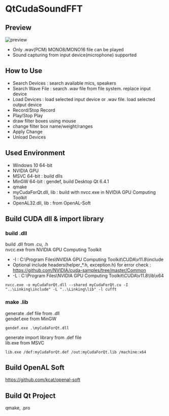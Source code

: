 # QtCudaSoundFFT

## Preview
![preview](https://user-images.githubusercontent.com/35257391/210584219-59c8571f-63ea-4953-b0a2-dea50a4811f3.png)
 - Only .wav(PCM) MONO8/MONO16 file can be played
 - Sound capturing from input device(microphone) supported

## How to Use
 - Search Devices : search available mics, speakers
 - Search Wave File : search .wav file from file system. replace input device
 - Load Devices : load selected input device or .wav file. load selected output device
 - Record/Stop Record
 - Play/Stop Play
 - draw filter boxes using mouse
 - change filter box name/weight/ranges
 - Apply Change
 - Unload Devices

## Used Environment
 - Windows 10 64-bit
 - NVIDIA GPU
 - MSVC 64-bit : build dlls
 - MinGW 64-bit : gendef, build Desktop Qt 6.4.1
 - qmake
 - myCudaForQt.dll, lib : build with nvcc.exe in NVIDIA GPU Computing Toolkit
 - OpenAL32.dll, lib : from OpenAL-Soft

## Build CUDA dll & import library
### build .dll
build .dll from .cu, .h\
nvcc.exe from NVIDIA GPU Computing Toolkit
 - -I : C:\Program Files\NVIDIA GPU Computing Toolkit\CUDA\v11.8\include
 - Optional include headers(helper_*.h, exception.h) for error check : https://github.com/NVIDIA/cuda-samples/tree/master/Common
 - -L : C:\Program Files\NVIDIA GPU Computing Toolkit\CUDA\v11.8\lib\x64
```shell
nvcc.exe -o myCudaForQt.dll --shared myCudaForQt.cu -I "..\Linking\include" -L "..\Linking\lib" -l cufft
```
### make .lib
generate .def file from .dll\
gendef.exe from MinGW
```shell
gendef.exe .\myCudaForQt.dll
```
generate import library from .def file\
lib.exe from MSVC
```shell
lib.exe /def:myCudaForQt.def /out:myCudaForQt.lib /machine:x64
```

## Build OpenAL Soft
https://github.com/kcat/openal-soft

## Build Qt Project
qmake, .pro
